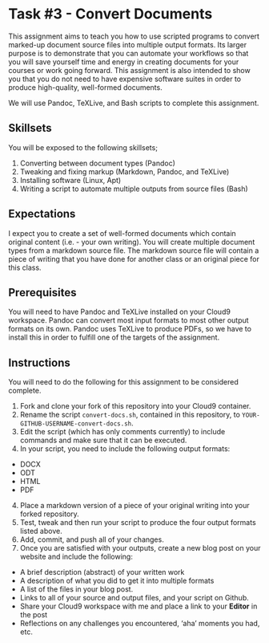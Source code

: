 Task \#3 - Convert Documents
============================

This assignment aims to teach you how to use scripted programs to
convert marked-up document source files into multiple output formats.
Its larger purpose is to demonstrate that you can automate your
workflows so that you will save yourself time and energy in creating
documents for your courses or work going forward. This assignment is
also intended to show you that you do not need to have expensive
software suites in order to produce high-quality, well-formed documents.

We will use Pandoc, TeXLive, and Bash scripts to complete this
assignment.

Skillsets
---------

You will be exposed to the following skillsets;

1.  Converting between document types (Pandoc)
2.  Tweaking and fixing markup (Markdown, Pandoc, and TeXLive)
3.  Installing software (Linux, Apt)
4.  Writing a script to automate multiple outputs from source
    files (Bash)

Expectations
------------

I expect you to create a set of well-formed documents which contain
original content (i.e. - your own writing). You will create multiple
document types from a markdown source file. The markdown source file
will contain a piece of writing that you have done for another class or
an original piece for this class.

Prerequisites
-------------

You will need to have Pandoc and TeXLive installed on your Cloud9
workspace. Pandoc can convert most input formats to most other output
formats on its own. Pandoc uses TeXLive to produce PDFs, so we have to
install this in order to fulfill one of the targets of the assignment.

Instructions
------------

You will need to do the following for this assignment to be considered
complete.

1.  Fork and clone your fork of this repository into your
    Cloud9 container.
2.  Rename the script `convert-docs.sh`, contained in this repository,
    to `YOUR-GITHUB-USERNAME-convert-docs.sh`.
3.  Edit the script (which has only comments currently) to include
    commands and make sure that it can be executed.
4.  In your script, you need to include the following output formats:

-   DOCX
-   ODT
-   HTML
-   PDF

4.  Place a markdown version of a piece of your original writing into
    your forked repository.
5.  Test, tweak and then run your script to produce the four output
    formats listed above.
6.  Add, commit, and push all of your changes.
7.  Once you are satisfied with your outputs, create a new blog post on
    your website and include the following:

-   A brief description (abstract) of your written work
-   A description of what you did to get it into multiple formats
-   A list of the files in your blog post.
-   Links to all of your source and output files, and your script
    on Github.
-   Share your Cloud9 workspace with me and place a link to your
    **Editor** in the post
-   Reflections on any challenges you encountered, ‘aha’ moments you
    had, etc.

